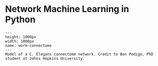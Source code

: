 # Network Machine Learning in Python

```{figure} Images/umap_pedigo_small.jpg
---
height: 1000px
width: 1000px
name: worm-connectome
---
Model of a C. Elegans connectome network. Credit to Ben Pedigo, PhD student at Johns Hopkins University.
```
